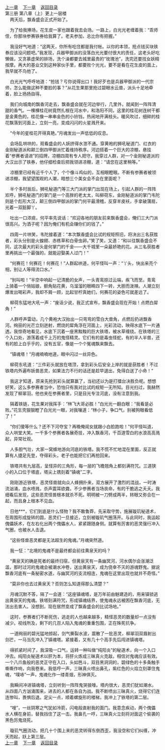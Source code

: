 
[上一章](https://github.com/xiaominghe2014/spider_book/blob/master/book/知北游/第53章.md)&nbsp;&nbsp;&nbsp;&nbsp;[下一章](https://github.com/xiaominghe2014/spider_book/blob/master/book/知北游/第55章.md)&nbsp;&nbsp;&nbsp;&nbsp;[返回目录](https://github.com/xiaominghe2014/spider_book/blob/master/book/知北游/README.md)
<br /> 第三册 第八章（上）更上一层楼<br />
        两天后，飘香盛会正式开始了。

    为了给我捧场，花生皮一家也跟着我去会场。一路上，白光光老缠着我：“乖师侄，你那块参赛铁券给我算了。老夫参加，总比你有把握。”

    我没好气地道：“这两天，你所有吃住都是我付帐。以你的本领，抢点钱买块铁券应该没问题吧。”我发现，兵器甲御派的没落白光光要付很大的责任，这老头好吃懒做，又贪慕虚荣的排场，洗个澡都要去城里最贵的“玫瑰池”，洗完还要找女妖精按摩。再大的基业交到这种家伙手里，都要败个光光，要不是看在花生皮的面上，我早就不鸟他了。

    白光光气呼呼地道：“抢钱？亏你说得出口！我好歹也是兵器甲御派的一代宗师，怎么能做这种不要脸的事？”从花生果那里抢过碧眼水云兽，派头十足地牵着，脸上扬扬自得。

    我们向城南的飘香河走去，飘香盛会就在河边举行，几里外，就闻到一阵阵清甜的香气。一棵棵桂花树竟然扎根在河水中，和洛阳不同，这里的桂花树连树干都是金黄色的，桂花像一串串金色的小铃铛，热闹地开满枝头。暖风吹过，细碎的桂花飘落到河面上，立刻一亮，变成闪闪的火星溅开来。

    “今年的星桂花开得真艳。”月魂发出一声低低的叹息。

    会场乱哄哄的，观看盛会的人妖挤得水泄不通。穿黄袍的狮吼秘道门、红衣的金刚秘道派和颠三倒四甲御派忙着维持秩序。河边搭着一个巨大的凉棚，悬挂着“参赛者请进”的招牌，凉棚四周有专人把守。我穿过人群，对一个金刚秘道派的大汉出示了铁券，他仔细检查后把我领进凉棚，道：“请您在这里稍等。”

    凉棚里已经有近千个人了，个个像斗鸡似的，互相眼瞪眼。不断有参赛者被领进凉棚，我望望围观的人潮，暗想三个美女会不会在里面呢？

    半个多时辰后，狮吼秘道门等三大门派的掌门出现在场上，引起人群的一阵阵欢呼。狮吼秘道门的掌门是一个高胖的老太太，叫柳荷东，金刚秘道派的掌门韦陀则是个彪形大汉，颠三倒四甲御派的掌门何平最滑稽，反穿羊皮袄，手拿破蒲扇，光着一双脏脚丫。

    吐出一口浓痰，何平率先说话：“欢迎各地的朋友前来飘香盛会，俺们三大门派很高兴。为洒子呢？因为俺们有机会赚你们的钱了。”

    四周一片哄笑，韦陀接着道：“本次飘香盛会比试的规矩照旧，将决出三名获胜者，彩头分别是火蝗翅、赤练草和白骨虫卵。”笑了笑，又道：“和以往飘香盛会不同，这次最大的彩头是何掌门的千金——大千城里一朵最娇艳的花。从三名获胜者里再挑出一个最强的，就能迎娶美人过门！”

    “何赛花！何赛花！何赛花！”人群起哄道，何平怪叫一声：“丫头，快出来亮个相，别让人等得流口水。”

    “别叫啦！”半空中响起一记清脆的女声，一头青鸾掠过云端，疾飞而至。青鸾上骑着一个俏姑娘，额角贴花黄，乌溜溜的眼睛四下一转，大胆而泼辣。人潮立刻爆发出喝彩声，我却不屑一顾，比起甘柠真她们，何赛花的姿色可就差远了。

    柳荷东猛地大吼一声：“废话少说，我正式宣布，飘香盛会现在开始！点燃白犀角！”

    人群呼声雷动，几个黄袍大汉抬出一只弯弯的雪白大兽角，点燃后扔进飘香河。绚丽的光芒立刻迸射，燃烧的犀角浮在河面上，光彩流动，映得水底下一片通透。我惊奇地看见，水底下沉着一座黑黢黢的巨大铁塔，被水草缠绕。在铁塔的三个入口处，游荡着成千上万的鬼怪精灵。它们有的是毒虫怪蛇，有的半人半兽，还有的脸上白乎乎的，没有五官，像是一个个冤魂飘来飘去。

    “镇魂塔！“月魂喃喃地道，眼中闪过一丝异色。

    柳荷东吼道：“三件彩头就放在塔顶，拿到彩头后安全上岸的就是获胜者！不过铁塔内外遍布妖兽恶灵，如果法力不行的话还是趁早退出，免得白送了小命！”

    我这才知道，原来先抢到彩头就算赢了，当初还以为是打擂台决胜负呢。想想好笑，这么多参赛者当中，恐怕只有我对比试的规矩一无所知。目光扫过，我赫然发现了柳翠羽，他也夹在参赛者里，只是目光专注河底，没有注意到我。

    隔着铁链，花生果对我挥手：“林飞大哥必胜！”白光光一翻白眼：“我看是必败。”花生壳狠狠瞪了白光光一眼，对我嚷道：“林小子，争口气，别被狗眼看低了！”

    “你们傻等什么？还不下河夺宝？再晚俺闺女就跟小白脸跑啦！”何平怪叫道，众人哄堂大笑。一千多个参赛者各展奇技，冲入飘香河，千百道雪白的水浪高高溅起，异常壮观。

    人多胆气壮，大家一窝蜂地游向河底的铁塔。我不慌不忙地混在里面，反正就算有人捷足先登，夺得彩头，老子也能把它们再抢回来。

    铁塔共有九层高，呈怪异的三角形，每一层的飞檐翘角上都刻满符咒。三道狭小的入口位于塔底，塔尖上镌刻着“镇魂”二字。

    刚刚游近铁塔，恶灵怪兽就向众人蜂拥扑来，双方展开了激烈的混战，一时涛流汹涌，血水喷溅，杀声震耳欲聋。不少参赛者当场丧命，有的干脆逃之夭夭。我细看后发现，这些恶灵怪兽根本就杀不死。明明被一刀劈成两半，转眼又弥合在一起，而且身上根本不见血。

    日他***，它们到底是什么怪物？我不敢鲁莽，先采取守势，施展璇玑秘道术，在周围形成旋转的圆，恶灵们一旦接近，立刻被璇玑气圈荡开。与此同时，我运起傀儡妖术，在左右化出两个傀儡水人，紧紧跟随身侧。就算有厉害的恶灵强行冲入气圈，也被水人击退。

    “这些怪兽恶灵都是无法超生的鬼魂。”月魂突然道。

    我一怔：“北境的鬼魂不是最终都会前往黄泉天的吗？

    “黄泉天的确是死者的最终归宿，但黄泉天有一条幽冥河，河水偶尔会涨潮泛滥，那时过河的鬼魂会被潮水冲卷，送出黄泉天，成为侥幸不灭的游魂野鬼。据说飘香河底有一条秘密水道，与幽冥河的支流相连，鬼魂在这里出现也就并不奇怪。”

    “莫非你也去过黄泉天？否则怎么知道得那么清楚？”

    月魂沉默不答，隔了一会道：“这座镇魂塔，是万年前由魅建造的，用来镇锁逃出黄泉天的鬼魂。铁塔刻满符咒，形成镇魂结界，使鬼魂永远被困在飘香河底，无法出去害人。没想到，现在居然变成了飘香盛会的比试场地。”

    这时，参赛者们不断死伤，逃走的人也越来越多，精怪恶灵的数量却一点没有减少。视线所及，剩下的几百人陷入鬼魂的重重包围，正在殊死抗争。

    一道绚丽的碧光猛地掠起，剑气撕裂水波，震散了一批恶灵，柳翠羽双眉射出剑芒，一马当先冲入了镇魂塔。紧接着，又有几十个高手先后闯进镇魂塔。

    得抓紧时间了，我深吸一口气，运转一种叫做“纯阳炎”的秘道术，向一个入口冲去。纯阳炎秘道术以肝为本，将肝火炼成三昧真火克敌，相信对鬼魂应该有效。一个八爪鱼般的恶灵正守在入口，头如笆斗，双目黑洞洞的，碧绿色的十多条触手嘶嘶作响，向我卷来。我低哼一声，三昧真火喷出鼻孔，紫红色的火焰立刻罩住鬼魂，“噗哧”一声，鬼魂化作一缕青烟，形神俱灭。

    我瞬间冲进镇魂塔，立刻听到一阵阵鬼哭狼嚎。塔内很大，恶灵们犹如潮水，从四面八方汹涌围来，进去的人都在各自为战。我不断喷出三昧真火，烧得它们连连惨叫，畏惧后退。足尖一点，顺着螺旋形的楼梯，我冲上了铁塔的第二层。

    “嗖”，一丝阴寒之气犹如冷箭，闪电般直射我的面门。我意念疾动，两个傀儡水人横在身前，替我挡住了这一击。我鼻孔一哼，三昧真火立刻将对面这个偷袭的黑色厉鬼烧死。

    璇玑气圈流动，把几十个围上来的恶灵转得东倒西歪，我没空和它们纠缠，冲天而起，跃上第三层。
  <br />
[上一章](https://github.com/xiaominghe2014/spider_book/blob/master/book/知北游/第53章.md)&nbsp;&nbsp;&nbsp;&nbsp;[下一章](https://github.com/xiaominghe2014/spider_book/blob/master/book/知北游/第55章.md)&nbsp;&nbsp;&nbsp;&nbsp;[返回目录](https://github.com/xiaominghe2014/spider_book/blob/master/book/知北游/README.md)
